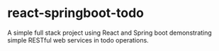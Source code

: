 # react-springboot-todo
A simple full stack project using React and Spring boot demonstrating simple RESTful web services in todo operations.
